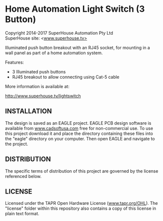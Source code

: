 Home Automation Light Switch (3 Button)
========================================
Copyright 2014-2017 SuperHouse Automation Pty Ltd  
SuperHouse site:  <www.superhouse.tv>  

Illuminated push button breakout with an RJ45 socket, for mounting
in a wall panel as part of a home automation system.

Features:

 * 3 Illuminated push buttons
 * RJ45 breakout to allow connecting using Cat-5 cable


More information is available at:

  http://www.superhouse.tv/lightswitch


INSTALLATION
------------
The design is saved as an EAGLE project. EAGLE PCB design software is
available from www.cadsoftusa.com free for non-commercial use. To use
this project download it and place the directory containing these files
into the "eagle" directory on your computer. Then open EAGLE and
navigate to the project.


DISTRIBUTION
------------
The specific terms of distribution of this project are governed by the
license referenced below.


LICENSE
-------
Licensed under the TAPR Open Hardware License (www.tapr.org/OHL).
The "license" folder within this repository also contains a copy of
this license in plain text format.
